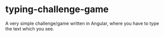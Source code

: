 # typing-challenge-game
A very simple challenge/game written in Angular, where you have to type the text which you see.
